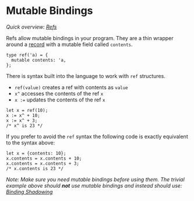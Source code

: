 # Mutable Bindings

*Quick overview: [Refs](https://reasonml.github.io/docs/en/overview#refs)*

Refs allow mutable bindings in your program. They are a thin wrapper around a [record](https://reasonml.github.io/docs/en/record) with a mutable field called `contents`.

```reason
type ref('a) = {
  mutable contents: 'a,
};

```

There is syntax built into the language to work with `ref` structures.

*   `ref(value)` creates a ref with contents as `value`
*   `x^` accesses the contents of the ref `x`
*   `x :=` updates the contents of the ref `x`

```reason
let x = ref(10);
x := x^ + 10;
x := x^ + 3;
/* x^ is 23 */

```

If you prefer to avoid the `ref` syntax the following code is exactly equivalent to the syntax above:

```reason
let x = {contents: 10};
x.contents = x.contents + 10;
x.contents = x.contents + 3;
/* x.contents is 23 */

```

*Note: Make sure you need mutable bindings before using them. The trivial example above should **not** use mutable bindings and instead should use: [Binding Shadowing](https://reasonml.github.io/docs/en/let-binding#binding-shadowing)*